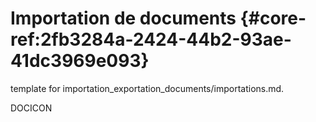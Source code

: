 # Importation de documents {#core-ref:2fb3284a-2424-44b2-93ae-41dc3969e093}
 
<span class="fixme template"> template for importation_exportation_documents/importations.md.</span>



<span class="fixme" data-assignedto="MCO">DOCICON</span>